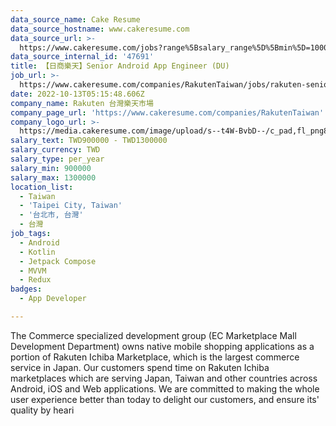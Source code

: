 ```yaml
---
data_source_name: Cake Resume
data_source_hostname: www.cakeresume.com
data_source_url: >-
  https://www.cakeresume.com/jobs?range%5Bsalary_range%5D%5Bmin%5D=1000000&refinementList%5Bprofession%5D%5B0%5D=tech_android-development&refinementList%5Bprofession%5D%5B1%5D=tech_ios-development
data_source_internal_id: '47691'
title: 【日商樂天】Senior Android App Engineer (DU)
job_url: >-
  https://www.cakeresume.com/companies/RakutenTaiwan/jobs/rakuten-senior-android-app-engineer-du
date: 2022-10-13T05:15:48.606Z
company_name: Rakuten 台灣樂天市場
company_page_url: 'https://www.cakeresume.com/companies/RakutenTaiwan'
company_logo_url: >-
  https://media.cakeresume.com/image/upload/s--t4W-BvbD--/c_pad,fl_png8,h_200,w_200/v1530508051/rh4kfcfpvkv9vlojrxzs.png
salary_text: TWD900000 - TWD1300000
salary_currency: TWD
salary_type: per_year
salary_min: 900000
salary_max: 1300000
location_list:
  - Taiwan
  - 'Taipei City, Taiwan'
  - '台北市, 台灣'
  - 台灣
job_tags:
  - Android
  - Kotlin
  - Jetpack Compose
  - MVVM
  - Redux
badges:
  - App Developer

---
```


The Commerce specialized development group (EC Marketplace Mall Development Department) owns native mobile shopping applications as a portion of Rakuten Ichiba Marketplace, which is the largest commerce service in Japan. Our customers spend time on Rakuten Ichiba marketplaces which are serving Japan, Taiwan and other countries across Android, iOS and Web applications. We are committed to making the whole user experience better than today to delight our customers, and ensure its' quality by heari